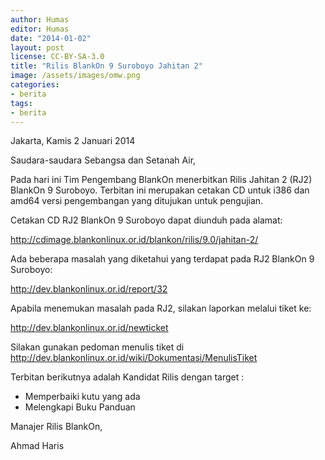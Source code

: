 ```yaml
---
author: Humas
editor: Humas
date: "2014-01-02"
layout: post
license: CC-BY-SA-3.0
title: "Rilis BlankOn 9 Suroboyo Jahitan 2"
image: /assets/images/omw.png
categories:
- berita
tags:
- berita
---
```


Jakarta, Kamis 2 Januari 2014



Saudara-saudara Sebangsa dan Setanah Air,

Pada hari ini Tim Pengembang BlankOn menerbitkan Rilis Jahitan 2 (RJ2) BlankOn
9 Suroboyo. Terbitan ini merupakan cetakan CD untuk i386 dan amd64 versi
pengembangan yang ditujukan untuk pengujian.

Cetakan CD RJ2 BlankOn 9 Suroboyo dapat diunduh pada alamat:

<http://cdimage.blankonlinux.or.id/blankon/rilis/9.0/jahitan-2/>

Ada beberapa masalah yang diketahui yang terdapat pada RJ2 BlankOn 9 Suroboyo:

<http://dev.blankonlinux.or.id/report/32>

Apabila menemukan masalah pada RJ2, silakan laporkan melalui tiket ke:

<http://dev.blankonlinux.or.id/newticket>

Silakan gunakan pedoman menulis tiket di
<http://dev.blankonlinux.or.id/wiki/Dokumentasi/MenulisTiket>



Terbitan berikutnya adalah Kandidat Rilis dengan target :

  * Memperbaiki kutu yang ada
  * Melengkapi Buku Panduan



Manajer Rilis BlankOn,



Ahmad Haris


    